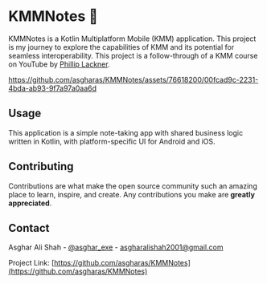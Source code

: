 # KMMNotes 📒

KMMNotes is a Kotlin Multiplatform Mobile (KMM) application. This project is my journey to explore the capabilities of KMM and its potential for seamless interoperability. This project is a follow-through of a KMM course on YouTube by [Phillip Lackner](https://www.youtube.com/@PhilippLackner).



https://github.com/asgharas/KMMNotes/assets/76618200/00fcad9c-2231-4bda-ab93-9f7a97a0aa6d



## Usage

This application is a simple note-taking app with shared business logic written in Kotlin, with platform-specific UI for Android and iOS.

## Contributing

Contributions are what make the open source community such an amazing place to learn, inspire, and create. Any contributions you make are **greatly appreciated**. 


## Contact

Asghar Ali Shah - [@asghar_exe](https://twitter.com/asghar_exe) - asgharalishah2001@gmail.com

Project Link: [https://github.com/asgharas/KMMNotes](https://github.com/asgharas/KMMNotes)

